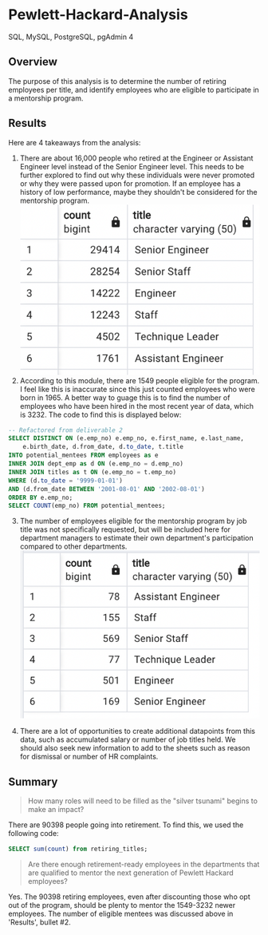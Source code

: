 # Pewlett-Hackard-Analysis
SQL, MySQL, PostgreSQL, pgAdmin 4

## Overview
The purpose of this analysis is to determine the number of retiring employees per title, and identify employees who are eligible to participate in a mentorship program. 

## Results
Here are 4 takeaways from the analysis:

1. There are about 16,000 people who retired at the Engineer or Assistant Engineer level instead of the Senior Engineer level. This needs to be further explored to find out why these individuals were never promoted or why they were passed upon for promotion. If an employee has a history of low performance, maybe they shouldn't be considered for the mentorship program. ![image](/resources/retiring_titles.png)
2. According to this module, there are 1549 people eligible for the program. I feel like this is inaccurate since this just counted employees who were born in 1965. A better way to guage this is to find the number of employees who have been hired in the most recent year of data, which is 3232. The code to find this is displayed below:
```SQL
-- Refactored from deliverable 2
SELECT DISTINCT ON (e.emp_no) e.emp_no, e.first_name, e.last_name, 
    e.birth_date, d.from_date, d.to_date, t.title
INTO potential_mentees FROM employees as e
INNER JOIN dept_emp as d ON (e.emp_no = d.emp_no)
INNER JOIN titles as t ON (e.emp_no = t.emp_no)
WHERE (d.to_date = '9999-01-01')
AND (d.from_date BETWEEN '2001-08-01' AND '2002-08-01')
ORDER BY e.emp_no;
SELECT COUNT(emp_no) FROM potential_mentees;
```
3. The number of employees eligible for the mentorship program by job title was not specifically requested, but will be included here for department managers to estimate their own department's participation compared to other departments.
![image](/resources/eligible_mentors_by_title.png)

4. There are a lot of opportunities to create additional datapoints from this data, such as accumulated salary or number of job titles held. We should also seek new information to add to the sheets such as reason for dismissal or number of HR complaints.

## Summary
>How many roles will need to be filled as the "silver tsunami" begins to make an impact?

There are 90398 people going into retirement. To find this, we used the following code: 
```SQL 
SELECT sum(count) from retiring_titles;
```

>Are there enough retirement-ready employees in the departments that are qualified to mentor the next generation of Pewlett Hackard employees?

Yes. The 90398 retiring employees, even after discounting those who opt out of the program, should be plenty to mentor the 1549-3232 newer employees. The number of eligible mentees was discussed above in 'Results', bullet #2.



